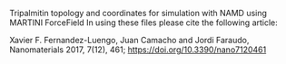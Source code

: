 Tripalmitin topology and coordinates for simulation with NAMD using MARTINI ForceField
In using these files please cite the following article:

Xavier F. Fernandez-Luengo, Juan Camacho and Jordi Faraudo, Nanomaterials 2017, 7(12), 461; https://doi.org/10.3390/nano7120461
